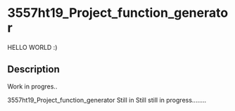 # 3557ht19_Project_function_generator
HELLO WORLD :)

## Description
Work in progres..

3557ht19_Project_function_generator
Still in 
Still still in progress........